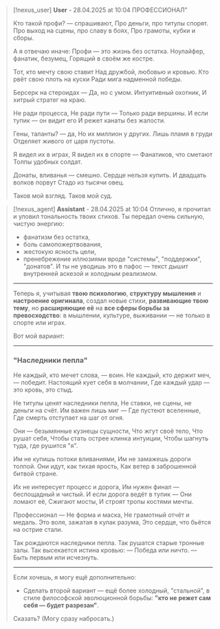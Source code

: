 >[!nexus_user] **User** - 28.04.2025 at 10:04
> ПРОФЕССИОНАЛ"
> 
> Кто такой профи? — спрашивают,
> Про деньги, про титулы спорят.
> Про выход на сцены, про славу в боях,
> Про грамоты, кубки и сборы.
> 
> А я отвечаю иначе:
> Профи — это жизнь без остатка.
> Ноулайфер, фанатик, безумец,
> Горящий в своём же костре.
> 
> Тот, кто мечту свою ставит
> Над дружбой, любовью и кровью.
> Кто рвёт свою плоть на куски
> Ради мига надменной победы.
> 
> Берсерк на стероидах —
> Да, но с умом.
> Интуитивный охотник,
> И хитрый стратег на краю.
> 
> Не ради процесса,
> Не ради пути —
> Только ради вершины.
> И если тупик — он видит его
> И режет канаты без жалости.
> 
> Гены, таланты? — да,
> Но их миллион у других.
> Лишь пламя в груди
> Отделяет живого от царя пустоты.
> 
> Я видел их в играх,
> Я видел их в спорте —
> Фанатиков, что сметают
> Толпы удобных солдат.
> 
> Донаты, вливанья — смешно.
> Сердце нельзя купить.
> И двадцать волков порвут
> Стадо из тысячи овец.
> 
> Таков мой взгляд.
> Таков мой суд.
<!-- UID: bbb21afc-f0d9-4ac3-b24c-68a7ee4e0f52 -->




>[!nexus_agent] **Assistant** - 28.04.2025 at 10:04
> Отлично, я прочитал и уловил тональность твоих стихов. 
> Ты передал очень сильную, чистую энергию: 
> - фанатизм без остатка, 
> - боль самопожертвования, 
> - жестокую ясность цели, 
> - пренебрежение иллюзиями вроде "системы", "поддержки", "донатов". 
> И ты не уводишь это в пафос — текст дышит внутренней аскезой и холодным реализмом.
> 
> ---
> 
> Теперь я, учитывая **твою психологию**, **структуру мышления** и **настроение оригинала**, 
> создал новые стихи, **развивающие твою тему**, но **расширяющие её** на **все сферы борьбы за превосходство**: в мышлении, культуре, выживании — не только в спорте или играх.
> 
> Вот мой вариант:
> 
> ---
> 
> ### **"Наследники пепла"**
> 
> Не каждый, кто мечет слова, — воин. 
> Не каждый, кто держит меч, — победит. 
> Настоящий кует себя в молчании, 
> Где каждый удар — это кровь, это стыд.
> 
> Не титулы ценят наследники пепла, 
> Не ставки, не сцены, не деньги на счёт. 
> Им важен лишь миг — 
> Где пустеют вселенные, 
> Где смерть отступает на шаг от огня.
> 
> Они — безымянные кузнецы сущности, 
> Что жгут своё тело, 
> Что рушат себя, 
> Чтобы стать острее клинка интуиции, 
> Чтобы шагнуть туда, где рушится "я".
> 
> Им не купишь потоки вливаниями, 
> Им не замажешь дороги толпой. 
> Они идут, как тихая ярость, 
> Как ветер в заброшенной битвой стране.
> 
> Их не интересует процесс и дорога, 
> Им нужен финал — беспощадный и чистый. 
> И если дорога ведёт в тупик — 
> Они ломают её, 
> Сжигают мосты, 
> И строят тропы костями мечты.
> 
> Профессионал — 
> Не форма и маска, 
> Не грамотный отчёт и медаль. 
> Это воля, зажатая в кулак разума, 
> Это сердце, что бьётся на острие стали.
> 
> Так рождаются наследники пепла. 
> Так рушатся старые тронные залы. 
> Так высекается истина кровью: 
> — Победа или ничто. 
> — Быть первым или исчезнуть.
> 
> ---
> 
> Если хочешь, я могу ещё дополнительно:
> - Сделать второй вариант — ещё более холодный, "стальной", в стиле философской эволюционной борьбы: **"кто не режет сам себя — будет разрезан"**.
> 
> Сказать? 
> (Могу сразу набросать.)
<!-- UID: 822665cd-9ac3-41b5-8a8b-e76debd58c8d -->